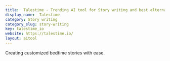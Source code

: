 ```yaml
---
title:  Talestime - Trending AI tool for Story writing and best alternatives
display_name:  Talestime
category: Story writing
category_slug: story-writing
key: talestime_io
website: https://talestime.io/
layout: aitool
---
```


Creating customized bedtime stories with ease.
